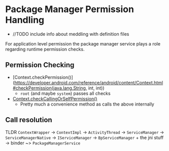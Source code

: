 # Package Manager Permission Handling

- //TODO include info about meddling with definition files

For application level permission the package manager service plays a role regarding runtime permission checks.

## Permission Checking

- [Context.checkPermission()](https://developer.android.com/reference/android/content/Context.html#checkPermission(java.lang.String, int, int))
  - `root` (and maybe `system`) passes all checks
- [Context.checkCallingOrSelfPermission()](https://developer.android.com/reference/android/content/Context.html#checkCallingOrSelfPermission(java.lang.String)) 
  - Pretty much a convenience method as calls the above internally

## Call resolution

TLDR `ContextWrapper` -> `ContextImpl` -> `ActivityThread` -> `ServiceManager` -> `ServiceManagerNative` -> `IServiceManager` -> `BpServiceManager` + the jni stuff -> binder ~> `PackageManagerService`
